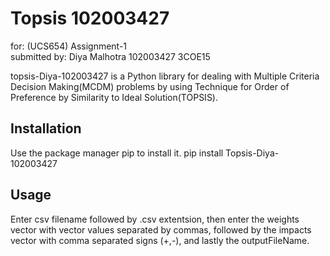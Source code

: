 # Topsis 102003427

for: (UCS654) 
Assignment-1  
submitted by: 
Diya Malhotra
102003427 
3COE15

topsis-Diya-102003427 is a Python library for dealing with Multiple Criteria Decision Making(MCDM) problems by using Technique for Order of Preference by Similarity to Ideal Solution(TOPSIS).



## Installation

Use the package manager pip to install it.
pip install Topsis-Diya-102003427


## Usage
Enter csv filename followed by .csv extentsion, then enter the weights vector with vector values separated by commas, followed by the impacts vector with comma separated signs (+,-), and lastly the outputFileName.